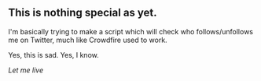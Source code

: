 ## This is nothing special as **yet**.

I'm basically trying to make a script which will check who follows/unfollows me on Twitter, much like Crowdfire used to work.

Yes, this is sad. Yes, I know.

_Let me live_
